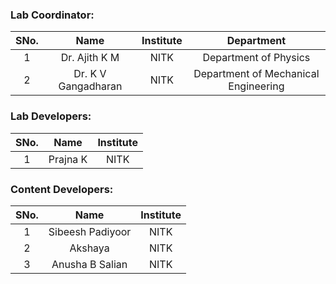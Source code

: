 <!-- Remove all lines above this line before making changes to the file -->

### Lab Coordinator:

| SNo. |      Name       | Institute |                    Department                     |
| :--: | :-------------: | :-------: | :-----------------------------------------------: |
|  1   | Dr. Ajith K M       |   NITK  | Department of Physics |
|  2   | Dr. K V Gangadharan |   NITK  | Department of Mechanical Engineering |

### Lab Developers:

| SNo. |  Name   | Institute |
| :--: | :-----: | :-------: |
|  1   | Prajna K |   NITK    |

### Content Developers:

| SNo. |      Name       | Institute |
| :--: | :-------------: | :-------: |
|  1   | Sibeesh Padiyoor      |   NITK    |
|  2   | Akshaya               |   NITK    |
|  3   | Anusha B Salian       |   NITK    |
